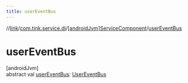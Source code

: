 ```yaml
---
title: userEventBus
---
```

//[link](../../../index.html)/[com.tink.service.di](../index.html)/[[androidJvm]ServiceComponent](index.html)/[userEventBus](user-event-bus.html)



# userEventBus



[androidJvm]\
abstract val [userEventBus](user-event-bus.html): [UserEventBus](../../com.tink.service.authentication/[android-jvm]-user-event-bus/index.html)




